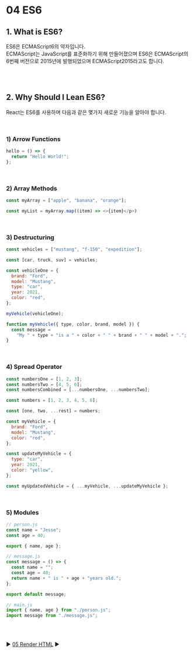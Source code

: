 # 04 ES6

## 1. What is ES6?

ES6은 ECMAScript6의 약자입니다.  
ECMAScript는 JavaScript를 표준화하기 위해 만들어졌으며 ES6은 ECMAScript의 6번째 버전으로 2015년에 발행되었으며 ECMAScript2015라고도 합니다.

<br/>
<br/>

## 2. Why Should I Lean ES6?

React는 ES6를 사용하며 다음과 같은 몇가지 새로운 기능을 알아야 합니다.

<br/>

### 1) Arrow Functions

```javascript
hello = () => {
  return "Hello World!";
};
```

<br/>

### 2) Array Methods

```javascript
const myArray = ["apple", "banana", "orange"];

const myList = myArray.map((item) => <>{item}</p>)
```

<br/>

### 3) Destructuring

```javascript
const vehicles = ["mustang", "f-150", "expedition"];

const [car, truck, suv] = vehicles;
```

```javascript
const vehicleOne = {
  brand: "Ford",
  model: "Mustang",
  type: "car",
  year: 2021,
  color: "red",
};

myVehicle(vehicleOne);

function myVehicle({ type, color, brand, model }) {
  const message =
    "My " + type + "is a " + color + " " + brand + " " + model + ".";
}
```

<br/>

### 4) Spread Operator

```javascript
const numbersOne = [1, 2, 3];
const numbersTwo = [4, 5, 6];
const numbersCombined = [...numbersOne, ...numbersTwo];
```

```javascript
const numbers = [1, 2, 3, 4, 5, 6];

const [one, two, ...rest] = numbers;
```

```javascript
const myVehicle = {
  brand: "Ford",
  model: "Mustang",
  color: "red",
};

const updateMyVehicle = {
  type: "car",
  year: 2021,
  color: "yellow",
};

const myUpdatedVehicle = { ...myVehicle, ...updateMyVehicle };
```

<br/>

### 5) Modules

```javascript
// person.js
const name = "Jesse";
const age = 40;

export { name, age };

// message.js
const message = () => {
  const name = "";
  const age = 40;
  return name + " is " + age + "years old.";
};

export default message;
```

```javascript
// main.js
import { name, age } from "./person.js";
import message from "./message.js";
```

<br/>
<br/>

:arrow_forward: [05 Render HTML](./05%20Render%20HTML.md) :arrow_forward:
